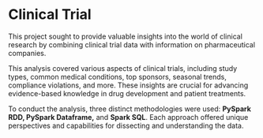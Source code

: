 # Clinical Trial 
This project sought to provide valuable insights into the world of clinical research by combining clinical trial data with information on pharmaceutical companies.

This analysis covered various aspects of clinical trials, including study types, common medical conditions, top sponsors, seasonal trends, compliance violations, and more. These insights are crucial for advancing evidence-based knowledge in drug development and patient treatments. 

To conduct the analysis, three distinct methodologies were used: **PySpark RDD, PySpark Dataframe,** and **Spark SQL**. Each approach offered unique perspectives and capabilities for dissecting and understanding the data.
